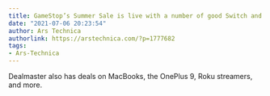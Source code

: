 ```yaml
---
title: GameStop’s Summer Sale is live with a number of good Switch and PS5 deals
date: "2021-07-06 20:23:54"
author: Ars Technica
authorlink: https://arstechnica.com/?p=1777682
tags:
- Ars-Technica
---
```

Dealmaster also has deals on MacBooks, the OnePlus 9, Roku streamers, and more.